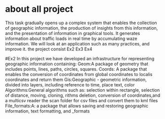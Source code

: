 # about all project
This task gradually opens up a complex system that enables the collection of geographic information, the production of insights from this information, and the presentation of information in graphical tools. 
It generates information about traffic loads in real time by accumulating waze information. We will look at an application such as many practices, and improve it.
the project consist Ex2 Ex3 Ex4 

#Ex2 
In this project we have developed an infrastructure for representing geographic information containing:
Geom:A package of geometry that includes points, lines, paths, circles, squares.
Coords: A package that enables the conversion of coordinates from global coordinates to localis coordinates and return them
Gis:Geographic - geometric information, divided into layers, including reference to time, place text, color
Algorithms:General algorithms such as: selection within rectangle, selection of distance, moving, cloning, rithms deletion, conversion of coordinates,and a multicsv reader the scan folder for csv files and convert them to kml files   
File_formats:A: a package that allows saving and restoring geographic information, text formatting, and _formats

